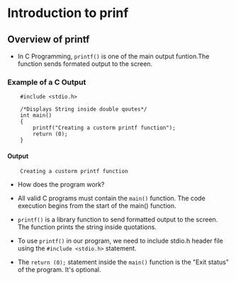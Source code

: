 # **Introduction to prinf**

## **Overview of printf**

- In C Programming, `printf()` is one of the main output funtion.The function
sends formated output to the screen.

### **Example of a C Output**

```
	#include <stdio.h>

	/*Displays String inside double qoutes*/
	int main()
	{
		printf("Creating a custorm printf function");
		return (0);
	}
```

#### **Output**

```
	Creating a custorm printf function
```

- How does the program work?

- All valid C programs must contain the `main()` function. The code execution
begins from the start of the main() function.

- `printf()` is a library function to send formatted output to the screen.
The function prints the string inside quotations.

- To use `printf()` in our program, we need to include stdio.h header file
using the `#include <stdio.h>` statement.

- The `return (0);` statement inside the `main()` function is the "Exit status"
of the program. It's optional.


